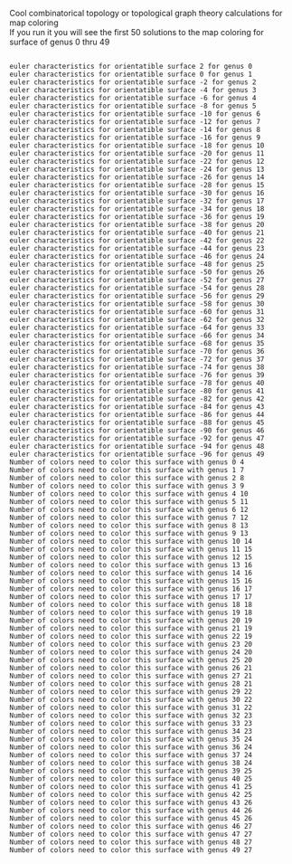 
Cool combinatorical topology or topological graph theory calculations for map coloring
<br>
If you run it you will see the first 50 solutions to the map coloring for surface of genus 0 thru 49
<br>
<pre>
<code>
euler characteristics for orientatible surface 2 for genus 0
euler characteristics for orientatible surface 0 for genus 1
euler characteristics for orientatible surface -2 for genus 2
euler characteristics for orientatible surface -4 for genus 3
euler characteristics for orientatible surface -6 for genus 4
euler characteristics for orientatible surface -8 for genus 5
euler characteristics for orientatible surface -10 for genus 6
euler characteristics for orientatible surface -12 for genus 7
euler characteristics for orientatible surface -14 for genus 8
euler characteristics for orientatible surface -16 for genus 9
euler characteristics for orientatible surface -18 for genus 10
euler characteristics for orientatible surface -20 for genus 11
euler characteristics for orientatible surface -22 for genus 12
euler characteristics for orientatible surface -24 for genus 13
euler characteristics for orientatible surface -26 for genus 14
euler characteristics for orientatible surface -28 for genus 15
euler characteristics for orientatible surface -30 for genus 16
euler characteristics for orientatible surface -32 for genus 17
euler characteristics for orientatible surface -34 for genus 18
euler characteristics for orientatible surface -36 for genus 19
euler characteristics for orientatible surface -38 for genus 20
euler characteristics for orientatible surface -40 for genus 21
euler characteristics for orientatible surface -42 for genus 22
euler characteristics for orientatible surface -44 for genus 23
euler characteristics for orientatible surface -46 for genus 24
euler characteristics for orientatible surface -48 for genus 25
euler characteristics for orientatible surface -50 for genus 26
euler characteristics for orientatible surface -52 for genus 27
euler characteristics for orientatible surface -54 for genus 28
euler characteristics for orientatible surface -56 for genus 29
euler characteristics for orientatible surface -58 for genus 30
euler characteristics for orientatible surface -60 for genus 31
euler characteristics for orientatible surface -62 for genus 32
euler characteristics for orientatible surface -64 for genus 33
euler characteristics for orientatible surface -66 for genus 34
euler characteristics for orientatible surface -68 for genus 35
euler characteristics for orientatible surface -70 for genus 36
euler characteristics for orientatible surface -72 for genus 37
euler characteristics for orientatible surface -74 for genus 38
euler characteristics for orientatible surface -76 for genus 39
euler characteristics for orientatible surface -78 for genus 40
euler characteristics for orientatible surface -80 for genus 41
euler characteristics for orientatible surface -82 for genus 42
euler characteristics for orientatible surface -84 for genus 43
euler characteristics for orientatible surface -86 for genus 44
euler characteristics for orientatible surface -88 for genus 45
euler characteristics for orientatible surface -90 for genus 46
euler characteristics for orientatible surface -92 for genus 47
euler characteristics for orientatible surface -94 for genus 48
euler characteristics for orientatible surface -96 for genus 49
Number of colors need to color this surface with genus 0 4
Number of colors need to color this surface with genus 1 7
Number of colors need to color this surface with genus 2 8
Number of colors need to color this surface with genus 3 9
Number of colors need to color this surface with genus 4 10
Number of colors need to color this surface with genus 5 11
Number of colors need to color this surface with genus 6 12
Number of colors need to color this surface with genus 7 12
Number of colors need to color this surface with genus 8 13
Number of colors need to color this surface with genus 9 13
Number of colors need to color this surface with genus 10 14
Number of colors need to color this surface with genus 11 15
Number of colors need to color this surface with genus 12 15
Number of colors need to color this surface with genus 13 16
Number of colors need to color this surface with genus 14 16
Number of colors need to color this surface with genus 15 16
Number of colors need to color this surface with genus 16 17
Number of colors need to color this surface with genus 17 17
Number of colors need to color this surface with genus 18 18
Number of colors need to color this surface with genus 19 18
Number of colors need to color this surface with genus 20 19
Number of colors need to color this surface with genus 21 19
Number of colors need to color this surface with genus 22 19
Number of colors need to color this surface with genus 23 20
Number of colors need to color this surface with genus 24 20
Number of colors need to color this surface with genus 25 20
Number of colors need to color this surface with genus 26 21
Number of colors need to color this surface with genus 27 21
Number of colors need to color this surface with genus 28 21
Number of colors need to color this surface with genus 29 22
Number of colors need to color this surface with genus 30 22
Number of colors need to color this surface with genus 31 22
Number of colors need to color this surface with genus 32 23
Number of colors need to color this surface with genus 33 23
Number of colors need to color this surface with genus 34 23
Number of colors need to color this surface with genus 35 24
Number of colors need to color this surface with genus 36 24
Number of colors need to color this surface with genus 37 24
Number of colors need to color this surface with genus 38 24
Number of colors need to color this surface with genus 39 25
Number of colors need to color this surface with genus 40 25
Number of colors need to color this surface with genus 41 25
Number of colors need to color this surface with genus 42 25
Number of colors need to color this surface with genus 43 26
Number of colors need to color this surface with genus 44 26
Number of colors need to color this surface with genus 45 26
Number of colors need to color this surface with genus 46 27
Number of colors need to color this surface with genus 47 27
Number of colors need to color this surface with genus 48 27
Number of colors need to color this surface with genus 49 27

</code>
</pre>
